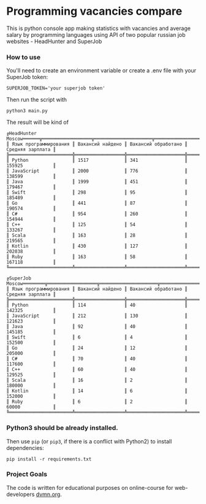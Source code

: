 # Programming vacancies compare

This is python console app making statistics with vacancies and average salary by programming languages using API
of two popular russian job websites - HeadHunter and SuperJob

### How to use

You'll need to create an environment variable or create a .env file with your SuperJob token:
```
SUPERJOB_TOKEN='your superjob token'
```

Then run the script with 
```
python3 main.py
```
The result will be kind of
```
╔HeadHunter Moscow══════╦══════════════════╦═════════════════════╦══════════════════╗
║ Язык программирования ║ Вакансий найдено ║ Вакансий обработано ║ Средняя зарплата ║
╠═══════════════════════╬══════════════════╬═════════════════════╬══════════════════╣
║ Python                ║ 1517             ║ 341                 ║ 155925           ║
║ JavaScript            ║ 2000             ║ 776                 ║ 138599           ║
║ Java                  ║ 1999             ║ 451                 ║ 179467           ║
║ Swift                 ║ 298              ║ 95                  ║ 185489           ║
║ Go                    ║ 441              ║ 87                  ║ 190574           ║
║ C#                    ║ 954              ║ 260                 ║ 154944           ║
║ C++                   ║ 125              ║ 54                  ║ 133267           ║
║ Scala                 ║ 163              ║ 28                  ║ 219565           ║
║ Kotlin                ║ 430              ║ 127                 ║ 202038           ║
║ Ruby                  ║ 163              ║ 58                  ║ 167118           ║
╚═══════════════════════╩══════════════════╩═════════════════════╩══════════════════╝

╔SuperJob Moscow════════╦══════════════════╦═════════════════════╦══════════════════╗
║ Язык программирования ║ Вакансий найдено ║ Вакансий обработано ║ Средняя зарплата ║
╠═══════════════════════╬══════════════════╬═════════════════════╬══════════════════╣
║ Python                ║ 114              ║ 40                  ║ 142325           ║
║ JavaScript            ║ 212              ║ 130                 ║ 121623           ║
║ Java                  ║ 92               ║ 40                  ║ 145185           ║
║ Swift                 ║ 6                ║ 4                   ║ 152500           ║
║ Go                    ║ 24               ║ 12                  ║ 205000           ║
║ C#                    ║ 70               ║ 40                  ║ 117600           ║
║ C++                   ║ 60               ║ 40                  ║ 129525           ║
║ Scala                 ║ 16               ║ 2                   ║ 180000           ║
║ Kotlin                ║ 14               ║ 6                   ║ 152000           ║
║ Ruby                  ║ 6                ║ 2                   ║ 60000            ║
╚═══════════════════════╩══════════════════╩═════════════════════╩══════════════════╝
```
### Python3 should be already installed. 

Then use `pip` (or `pip3`, if there is a conflict with Python2) to install dependencies:
```
pip install -r requirements.txt
```

### Project Goals

The code is written for educational purposes on online-course for web-developers [dvmn.org](https://dvmn.org/).
